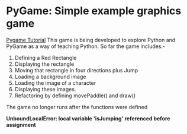 # PyGame: Simple example graphics game
[Pygame Tutorial](https://www.youtube.com/watch?v=i6xMBig-pP4&list=PLzMcBGfZo4-lp3jAExUCewBfMx3UZFkh5&ab_channel=TechWithTim)
This game is being developed to explore Python and PyGame as a way of teaching Python.  So far the game includes:-
1. Defining a Red Rectangle
2. Displaying the rectangle
3. Moving that rectangle in four directions plus Jump
4. Loading a background image
5. Loading the image of a character
6. Displaying these images.
7. Refactoring by defining movePaddle() and draw()

The game no longer runs after the functions were defined

**UnboundLocalError: local variable 'isJumping' referenced before assignment**

